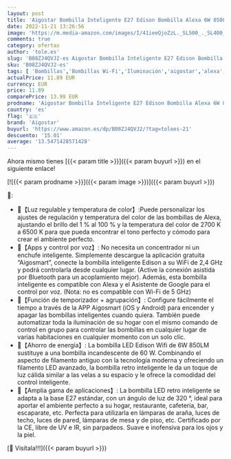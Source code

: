 ```yaml
---
layout: post
title: 'Aigostar Bombilla Inteligente E27 Edison Bombilla Alexa 6W 850LM Bombilla Vintage WIFI A60 Bombilla Filamento Regulable 2700K-6500K  compatible con Alexa/Google Home. Transparente 1 pack'
date: 2022-11-21 13:26:56
image: 'https://m.media-amazon.com/images/I/41ieeQjoZzL._SL500_._SL400_.jpg'
comments: true
category: ofertas
author: 'tole.es'
slug: 'B08ZJ4QVJ2-es Aigostar Bombilla Inteligente E27 Edison Bombilla Alexa 6W...'
sku: 'B08ZJ4QVJ2-es'
tags: [ 'Bombillas','Bombillas Wi-Fi','Iluminación','aigostar','alexa','google','home','🇪🇸', ]
actualPrice: 11.89 EUR
currency: EUR
price: 11.89
comparePrice: 13.99 EUR
prodname: 'Aigostar Bombilla Inteligente E27 Edison Bombilla Alexa 6W 850LM Bombilla Vintage WIFI A60 Bombilla Filamento Regulable 2700K-6500K  compatible con Alexa/Google Home. Transparente 1 pack'
country: 'es'
flag: '🇪🇸'
brand: 'Aigostar'
buyurl: 'https://www.amazon.es/dp/B08ZJ4QVJ2/?tag=tolees-21'
descuento: '15.01'
average: '13.5471428571428'
---
```


Ahora mismo tienes [{{< param title >}}]({{< param buyurl >}}) en el siguiente enlace!

[![{{< param prodname >}}]({{< param image >}})]({{< param buyurl >}})

🔎:

- 📱【Luz regulable y temperatura de color】:Puede personalizar los ajustes de regulación y temperatura del color de las bombillas de Alexa, ajustando el brillo del 1 % al 100 % y la temperatura del color de 2700 K a 6500 K para que pueda encontrar el tono perfecto y cómodo para crear el ambiente perfecto.
- 📱【Apps y control por voz】: No necesita un concentrador ni un enchufe inteligente. Simplemente descargue la aplicación gratuita “Aigosmart”, conecte la bombilla inteligente Edison a su WiFi de 2,4 GHz y podrá controlarla desde cualquier lugar. (Active la conexión asistida por Bluetooth para un acoplamiento mejor). Además, esta bombilla inteligente es compatible con Alexa y el Asistente de Google para el control por voz. (Nota: no es compatible con Wi-Fi de 5 GHz)
- 📱【Función de temporizador + agrupación】: Configure fácilmente el tiempo a través de la APP Aigosmart (iOS y Android) para encender y apagar las bombillas inteligentes cuando quiera. También puede automatizar toda la iluminación de su hogar con el mismo comando de control en grupo para controlar las bombillas en cualquier lugar de varias habitaciones en cualquier momento con un solo clic.
- 📱【Ahorro de energía】: La bombilla LED Edison Wifi de 6W 850LM sustituye a una bombilla incandescente de 60 W. Combinando el aspecto de filamento antiguo con la tecnología moderna y ofreciendo un filamento LED avanzado, la bombilla retro inteligente le da un toque de luz cálida similar a las velas a su espacio y le ofrece la comodidad del control inteligente.
- 📱【Amplia gama de aplicaciones】: La bombilla LED retro inteligente se adapta a la base E27 estándar, con un ángulo de luz de 320 °, ideal para aportar el ambiente perfecto a su hogar, restaurante, cafetería, bar, escaparate, etc. Perfecta para utilizarla en lámparas de araña, luces de techo, luces de pared, lámparas de mesa y de piso, etc. Certificado por la CE, libre de UV e IR, sin parpadeos. Suave e inofensiva para los ojos y la piel.

[🛒 Visítala!!!]({{< param buyurl >}})
